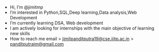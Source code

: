 - Hi, I’m @jimitmp
- I’m interested in Python,SQL,Deep learning,Data analysis,Web Development
- I’m currently learning DSA, Web development
- I am actively looking for internships with the main objective of learning new skills
- How to reach me 
        email > jimitpanditputra19@cse.iiitp.ac.in
              > panditputrajm@gmail.com

<!---
jimitmp/jimitmp is a ✨ special ✨ repository because its `README.md` (this file) appears on your GitHub profile.
You can click the Preview link to take a look at your changes.
--->
